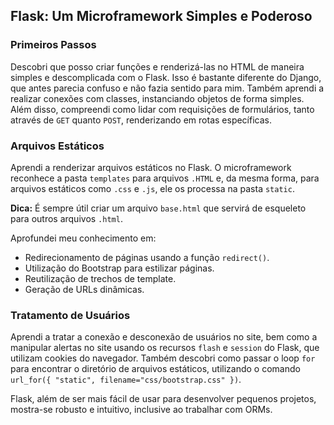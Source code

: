 ## Flask: Um Microframework Simples e Poderoso

### Primeiros Passos

Descobri que posso criar funções e renderizá-las no HTML de maneira simples e descomplicada com o Flask. Isso é bastante diferente do Django, que antes parecia confuso e não fazia sentido para mim. Também aprendi a realizar conexões com classes, instanciando objetos de forma simples. Além disso, compreendi como lidar com requisições de formulários, tanto através de `GET` quanto `POST`, renderizando em rotas específicas.

### Arquivos Estáticos

Aprendi a renderizar arquivos estáticos no Flask. O microframework reconhece a pasta `templates` para arquivos `.HTML` e, da mesma forma, para arquivos estáticos como `.css` e `.js`, ele os processa na pasta `static`.

**Dica:** É sempre útil criar um arquivo `base.html` que servirá de esqueleto para outros arquivos `.html`.

Aprofundei meu conhecimento em:

- Redirecionamento de páginas usando a função `redirect()`.
- Utilização do Bootstrap para estilizar páginas.
- Reutilização de trechos de template.
- Geração de URLs dinâmicas.

### Tratamento de Usuários

Aprendi a tratar a conexão e desconexão de usuários no site, bem como a manipular alertas no site usando os recursos `flash` e `session` do Flask, que utilizam cookies do navegador. Também descobri como passar o loop `for` para encontrar o diretório de arquivos estáticos, utilizando o comando `url_for({ "static", filename="css/bootstrap.css" })`.

Flask, além de ser mais fácil de usar para desenvolver pequenos projetos, mostra-se robusto e intuitivo, inclusive ao trabalhar com ORMs.